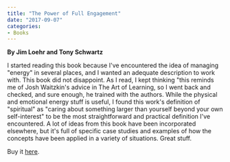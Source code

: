```yaml
---
title: "The Power of Full Engagement"
date: "2017-09-07"
categories:
- Books
---
```


**By Jim Loehr and Tony Schwartz**

I started reading this book because I've encountered the idea of managing "energy" in several places, and I wanted an adequate description to work with. This book did not disappoint. As I read, I kept thinking "this reminds me of Josh Waitzkin's advice in The Art of Learning, so I went back and checked, and sure enough, he trained with the authors. While the physical and emotional energy stuff is useful, I found this work's definition of "spiritual" as "caring about something larger than yourself beyond your own self-interest" to be the most straightforward and practical definition I've encountered. A lot of ideas from this book have been incorporated elsewhere, but it's full of specific case studies and examples of how the concepts have been applied in a variety of situations. Great stuff.

Buy it [here](https://smile.amazon.com/Power-Full-Engagement-Managing-Performance-ebook/dp/B000FC0SWS/ref=sr_1_1?s=digital-text&ie=UTF8&qid=1507241154&sr=1-1&keywords=the+power+of+full+engagement).
